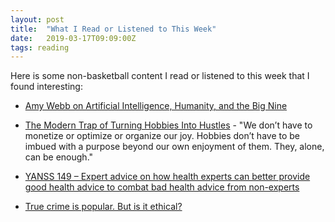 ```yaml
---
layout: post
title:  "What I Read or Listened to This Week"
date:   2019-03-17T09:09:00Z
tags: reading
---
```

Here is some non-basketball content I read or listened to this week that I found interesting:


* [Amy Webb on Artificial Intelligence, Humanity, and the Big Nine](http://www.econtalk.org/amy-webb-on-artificial-intelligence-humanity-and-the-big-nine/)

* [The Modern Trap of Turning Hobbies Into Hustles](https://www.manrepeller.com/2019/02/trap-of-turning-hobbies-into-hustles.html) - "We don’t have to monetize or optimize or organize our joy. Hobbies don’t have to be imbued with a purpose beyond our own enjoyment of them. They, alone, can be enough."

* [YANSS 149 – Expert advice on how health experts can better provide good health advice to combat bad health advice from non-experts](https://youarenotsosmart.com/2019/03/11/yanss-149-expert-advice-on-how-health-experts-can-better-provide-good-health-advice-to-combat-bad-health-advice-from-non-experts/)

* [True crime is popular. But is it ethical?](https://www.theglobeandmail.com/opinion/article-true-crime-is-popular-but-is-it-ethical/)
